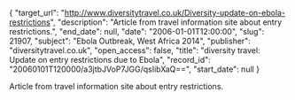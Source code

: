 {
  "target_url": "http://www.diversitytravel.co.uk/Diversity-update-on-ebola-restrictions", 
  "description": "Article from travel information site about entry restrictions.", 
  "end_date": null, 
  "date": "2006-01-01T12:00:00", 
  "slug": 21907, 
  "subject": "Ebola Outbreak, West Africa 2014", 
  "publisher": "diversitytravel.co.uk", 
  "open_access": false, 
  "title": "diversity travel: Update on entry restrictions due to Ebola", 
  "record_id": "20060101T120000/a3jtbJVoP7JGG/qsIibXaQ==", 
  "start_date": null
}

Article from travel information site about entry restrictions.